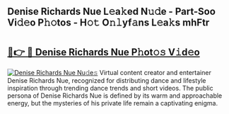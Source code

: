 ## Denise Richards Nue L𝚎a𝚔ed N𝚞𝚍e - Part-Soo Vi𝚍𝚎o P𝚑𝚘tos - H𝚘𝚝 O𝚗𝚕yf𝚊ns L𝚎a𝚔s mhFtr

# <h2><a href="http://kf5oex.oniu.top/?m=Denise+Richards+Nue">🔗👉 🔴 Denise Richards Nue P𝚑ot𝚘𝚜 V𝚒d𝚎o</a></h2>

[![Denise Richards Nue Nu𝚍e𝚜](https://i.imgur.com/0qMVB7G.gif)](http://kf5oex.oniu.top/?m=Denise+Richards+Nue)
Virtual content creator and entertainer Denise Richards Nue, recognized for distributing dance and lifestyle inspiration through trending dance trends and short videos. The public persona of Denise Richards Nue is defined by its warm and approachable energy, but the mysteries of his private life remain a captivating enigma.  
